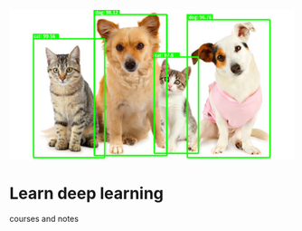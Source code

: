 ![CAT](https://raw.githubusercontent.com/edynsoncoronado/learn_deep_learning/master/src/images/cat_dogs.jpeg)

# Learn deep learning
courses and notes
